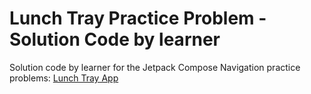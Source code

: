 Lunch Tray Practice Problem - Solution Code by learner
==================================

Solution code by learner for the Jetpack Compose Navigation practice problems: [Lunch Tray App](https://github.com/google-developer-training/basic-android-kotlin-compose-training-lunch-tray)
